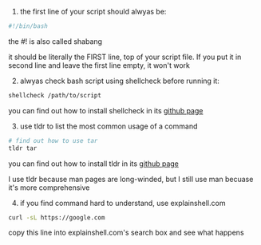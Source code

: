 1. the first line of your script should alwyas be:

```bash
#!/bin/bash
```

the #! is also called shabang

it should be literally the FIRST line, top of your script file. If you put it in second line and leave the first line empty, it won't work

2. alwyas check bash script using shellcheck before running it:

```bash
shellcheck /path/to/script
```

you can find out how to install shellcheck in its [github page](https://github.com/koalaman/shellcheck)

3. use tldr to list the most common usage of a command

```bash
# find out how to use tar
tldr tar
```

you can find out how to install tldr in its [github page](https://github.com/tldr-pages/tldr)

I use tldr because man pages are long-winded, but I still use man becuase it's more comprehensive

4. if you find command hard to understand, use explainshell.com

```bash
curl -sL https://google.com
```

copy this line into explainshell.com's search box and see what happens
